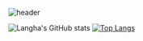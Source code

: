 ![header](
https://capsule-render.vercel.app/api?type=venom&text=Hi😁%20I'm%20Langha-nl-Aspiring%20Data%20Analyst&fontColor=732cdd&fontSize=40
)

![Langha's GitHub stats](https://github-readme-stats.vercel.app/api?username=Langhakim&show_icons=true)
[![Top Langs](https://github-readme-stats.vercel.app/api/top-langs/?username=Langhakim&layout=compact)](https://github.com/Langhakim/github-readme-stats)
